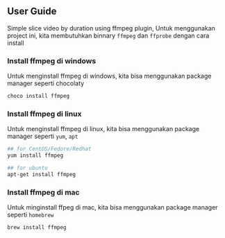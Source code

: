 ## User Guide

Simple slice video by duration using ffmpeg plugin, Untuk menggunakan project ini, kita membutuhkan binnary `ffmpeg` dan `ffprobe` dengan cara install

### Install ffmpeg di windows

Untuk menginstall ffmpeg di windows, kita bisa menggunakan package manager seperti chocolaty

```powershell
choco install ffmpeg
```

### Install ffmpeg di linux

Untuk menginstall ffmpeg di linux, kita bisa menggunakan package manager seperti `yum`, `apt`

```bash
## for CentOS/Fedore/Redhat
yum install ffmpeg

## for ubuntu
apt-get install ffmpeg
```

### Install ffmpeg di mac

Untuk minginstall ffpeg di mac, kita bisa menggunakan package manager seperti `homebrew`

```bash
brew install ffmpeg
```

